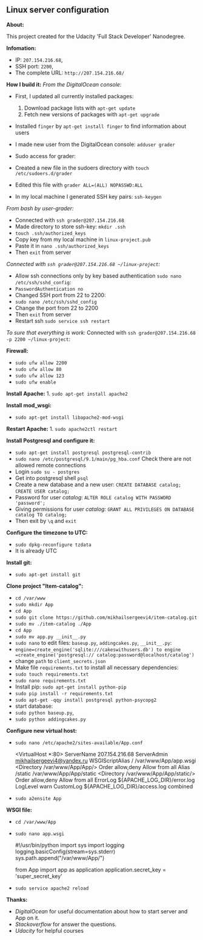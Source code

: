**Linux server configuration**
----------


**About:**

This project created for the Udacity 'Full Stack Developer' Nanodegree.

**Infomation:**

 - IP: `207.154.216.68`, 
 - SSH port: `2200`,
 - The complete URL: `http://207.154.216.68/`

**How I build it:**
*From the DigitalOcean console:*

 - First, I updated all currently installed packages:
	 1. Download package lists with  `apt-get update`
	 2. Fetch new versions of packages with `apt-get upgrade`

 - Installed `finger` by `apt-get install finger` to find information about users

 - I made new user from the DigitalOcean console:   `adduser grader`
 

 - Sudo access for grader:
 - Created a new file in the sudoers directory with `touch /etc/sudoers.d/grader`
 - Edited this file with `grader ALL=(ALL) NOPASSWD:ALL`
 - In my local machine I generated SSH key pairs: `ssh-keygen`

*From bash by user-grader:*
 
 - Connected with `ssh grader@207.154.216.68`
 - Made directory to store ssh-key: `mkdir .ssh`
 - `touch .ssh/authorized_keys`
 - Copy key from my local machine in `linux-project.pub`
 - Paste it in `nano .ssh/authorized_keys`
 - Then `exit` from server
 
*Connected with `ssh grader@207.154.216.68 ~/linux-project`:*

 - Allow ssh connections only by key based authentication `sudo nano /etc/ssh/sshd_config`:
 - `PasswordAuthentication no`
 - Changed SSH port from 22 to 2200:
 - `sudo nano /etc/ssh/sshd_config`
 - Change the port from 22 to 2200
 - Then `exit` from server
 - Restart ssh `sudo service ssh restart`
 
*To sure that everything is work:* 
Connected with `ssh grader@207.154.216.68 -p 2200 ~/linux-project`:

 **Firewall:**
 - `sudo ufw allow 2200`
 - `sudo ufw allow 80`
 - `sudo ufw allow 123`
 - `sudo ufw enable`

**Install Apache:**
    1. `sudo apt-get install apache2`

**Install mod_wsgi:**
 - `sudo apt-get install libapache2-mod-wsgi`

**Restart Apache:**
    1. `sudo apache2ctl restart`

**Install Postgresql and configure it:**

 - `sudo apt-get install postgresql postgresql-contrib`
 - `sudo nano /etc/postgresql/9.1/main/pg_hba.conf`
 Check there are not allowed remote connections
 - Login `sudo su - postgres`
 - Get into postgresql shell `psql`
 - Create a new database  and  a new user:
 `CREATE DATABASE catalog;`
 `CREATE USER catalog;`
 - Password for user *catalog*:
  `ALTER ROLE catalog WITH PASSWORD 'password';`
 - Giving permissions for user *catalog*:
 `GRANT ALL PRIVILEGES ON DATABASE catalog TO catalog;`
 - Then exit by `\q` and `exit`

**Configure the timezone to UTC:**
 -  `sudo dpkg-reconfigure tzdata`
 -  It is already UTC

**Install git:**
 - `sudo apt-get install git`

**Clone project "Item-catalog":**

 - `cd /var/www`
 - `sudo mkdir App`
 - `cd App`
 - `sudo git clone https://github.com/mikhailsergeevi4/item-catalog.git`
 - `sudo mv ./item-catalog ./App`
 - `cd App`
 - `sudo mv app.py __init__.py`
 - `sudo nano` to edit files: `baseup.py`, `addingcakes.py`, `__init__.py`:
 - `engine=create_engine('sqlite:///cakeswithusers.db') to engine =create_engine('postgresql://
	 catalog:password@localhost/catalog')`
 - change `path` to `client_secrets.json`
 - Make file `requirements.txt` to install all necessary dependencies:
 - `sudo touch requirements.txt`
 - `sudo nano requirements.txt`
 - Install pip: `sudo apt-get install python-pip`
 - `sudo pip install -r requirements.txt`
 - `sudo apt-get -qqy install postgresql python-psycopg2`
 - start database: 
 - `sudo python baseup.py`, 
 -  `sudo python addingcakes.py`
  
**Configure new virtual host:**
 - `sudo nano /etc/apache2/sites-available/App.conf`

    <VirtualHost *:80>
	ServerName 207.154.216.68
	ServerAdmin mikhailsergeevi4@yandex.ru
	WSGIScriptAlias / /var/www/App/app.wsgi
	<Directory /var/www/App/App/>
		Order allow,deny
		Allow from all
	</Directory>
	Alias /static /var/www/App/App/static
	<Directory /var/www/App/App/static/>
		Order allow,deny
		Allow from all
	</Directory>
	ErrorLog ${APACHE_LOG_DIR}/error.log
	LogLevel warn
	CustomLog ${APACHE_LOG_DIR}/access.log combined
	</VirtualHost>

 - `sudo a2ensite App`

**WSGI file:**
 - `cd /var/www/App`
 - `sudo nano app.wsgi`

    #!/usr/bin/python
    import sys
    import logging
    logging.basicConfig(stream=sys.stderr)
    sys.path.append("/var/www/App/")

    from App import app as application
    application.secret_key = 'super_secret_key'

 - `sudo service apache2 reload`


**Thanks:**

 - *DigitalOcean* for useful documentation about how to start server and App on it.
 - *Stackoverflow* for answer the questions.
 - *Udacity* for helpful courses

